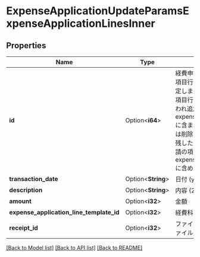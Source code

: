 # ExpenseApplicationUpdateParamsExpenseApplicationLinesInner

## Properties

Name | Type | Description | Notes
------------ | ------------- | ------------- | -------------
**id** | Option<**i64**> | 経費申請の項目行ID: 既存項目行を更新する場合に指定します。IDを指定しない項目行は、新規行として扱われ追加されます。また、expense_application_linesに含まれない既存の項目行は削除されます。更新後も残したい行は、必ず経費申請の項目行IDを指定してexpense_application_linesに含めてください。 | [optional]
**transaction_date** | Option<**String**> | 日付 (yyyy-mm-dd) | [optional]
**description** | Option<**String**> | 内容 (250文字以内) | [optional]
**amount** | Option<**i32**> | 金額 | [optional]
**expense_application_line_template_id** | Option<**i32**> | 経費科目ID | [optional]
**receipt_id** | Option<**i32**> | ファイルボックス（証憑ファイル）ID | [optional]

[[Back to Model list]](../README.md#documentation-for-models) [[Back to API list]](../README.md#documentation-for-api-endpoints) [[Back to README]](../README.md)



